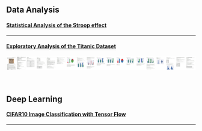 ## Data Analysis


#### [Statistical Analysis of the Stroop effect](https://jkarakas.github.io/Statistical-Analysis-of-the-Stroop-effect/P1-Test-a-Perceptual-Phenomenon.html)
---
#### [Exploratory Analysis of the Titanic Dataset](https://jkarakas.github.io/Exploratory-Analysis-of-the-Titanic-Dataset/)
![](stitched.jpg)


<br>

## Deep Learning


#### [CIFAR10 Image Classification with Tensor Flow](https://jkarakas.github.io/Image_Classification/dlnd_image_classification.html)
---


